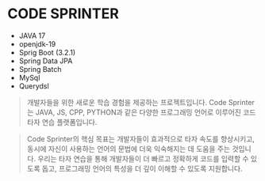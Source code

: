# CODE SPRINTER

- JAVA 17
- openjdk-19
- Sprig Boot (3.2.1)
- Spring Data JPA
- Spring Batch
- MySql
- Querydsl


>개발자들을 위한 새로운 학습 경험을 제공하는 프로젝트입니다.
Code Sprinter는 JAVA, JS, CPP, PYTHON과 같은 다양한 프로그래밍 언어로 이루어진 코드 타자 연습 플랫폼입니다.

> Code Sprinter의 핵심 목표는 개발자들이 효과적으로 타자 속도를 향상시키고,
동시에 자신이 사용하는 언어의 문법에 더욱 익숙해지는 데 도움을 주는 것입니다.
우리는 타자 연습을 통해 개발자들이 더 빠르고 정확하게 코드를 입력할 수 있도록 돕고,
프로그래밍 언어의 특성을 더 깊이 이해할 수 있도록 지원합니다.